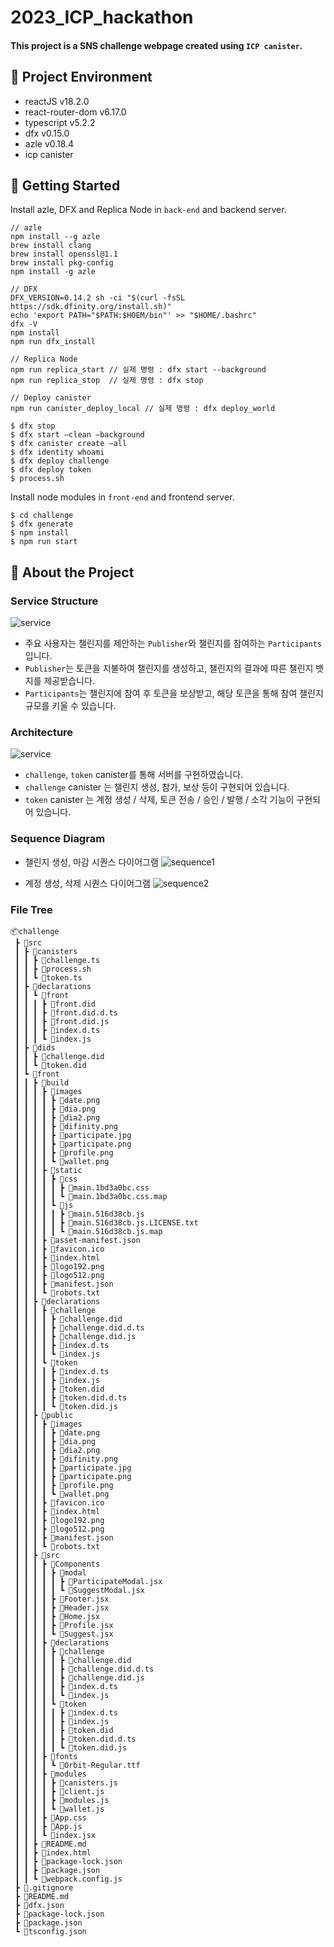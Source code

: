 # 2023_ICP_hackathon
#### This project is a SNS challenge webpage created using `ICP canister`.

## 📖 Project Environment 
* reactJS v18.2.0
* react-router-dom v6.17.0
* typescript v5.2.2
* dfx v0.15.0
* azle v0.18.4
* icp canister

## 🧰 Getting Started
Install azle, DFX and Replica Node in `back-end` and backend server.
```
// azle
npm install --g azle
brew install clang
brew install openssl@1.1
brew install pkg-config
npm install -g azle

// DFX
DFX_VERSION=0.14.2 sh -ci "$(curl -fsSL https://sdk.dfinity.org/install.sh)"
echo 'export PATH="$PATH:$HOEM/bin"' >> "$HOME/.bashrc"
dfx -V
npm install
npm run dfx_install

// Replica Node
npm run replica_start // 실제 명령 : dfx start --background
npm run replica_stop  // 실제 명령 : dfx stop

// Deploy canister
npm run canister_deploy_local // 실제 명령 : dfx deploy_world
```
```
$ dfx stop
$ dfx start —clean —background
$ dfx canister create —all
$ dfx identity whoami
$ dfx deploy challenge
$ dfx deploy token
$ process.sh
```
Install node modules in `front-end` and frontend server.
```
$ cd challenge
$ dfx generate
$ npm install
$ npm run start
```

## 🌟 About the Project

### Service Structure

![service](.frontend_exam/assets/service.png)

* 주요 사용자는 챌린지를 제안하는 `Publisher`와 챌린지를 참여하는 `Participants`입니다.
* `Publisher`는 토큰을 지불하여 챌린지를 생성하고, 챌린지의 결과에 따른 챌린지 뱃지를 제공받습니다. 
* `Participants`는 챌린지에 참여 후 토큰을 보상받고, 해당 토큰을 통해 참여 챌린지 규모를 키울 수 있습니다.

### Architecture

![service](.frontend_exam/assets/architecture.png)

* `challenge`, `token` canister를 통해 서버를 구현하였습니다.
* `challenge` canister 는 챌린지 생성, 참가, 보상 등이 구현되어 있습니다.
* `token` canister 는 계정 생성 / 삭제, 토큰 전송 / 승인 / 발행 / 소각 기능이 구현되어 있습니다.

### Sequence Diagram
* 챌린지 생성, 마감 시퀀스 다이어그램
![sequence1](.frontend_exam/assets/sequence1.png)

* 계정 생성, 삭제 시퀀스 다이어그램
![sequence2](.frontend_exam/assets/sequence4.png)



### File Tree
```
📦challenge
 ┣ 📂src
 ┃ ┣ 📂canisters
 ┃ ┃ ┣ 📜challenge.ts
 ┃ ┃ ┣ 📜process.sh
 ┃ ┃ ┗ 📜token.ts
 ┃ ┣ 📂declarations
 ┃ ┃ ┗ 📂front
 ┃ ┃ ┃ ┣ 📜front.did
 ┃ ┃ ┃ ┣ 📜front.did.d.ts
 ┃ ┃ ┃ ┣ 📜front.did.js
 ┃ ┃ ┃ ┣ 📜index.d.ts
 ┃ ┃ ┃ ┗ 📜index.js
 ┃ ┣ 📂dids
 ┃ ┃ ┣ 📜challenge.did
 ┃ ┃ ┗ 📜token.did
 ┃ ┗ 📂front
 ┃ ┃ ┣ 📂build
 ┃ ┃ ┃ ┣ 📂images
 ┃ ┃ ┃ ┃ ┣ 📜date.png
 ┃ ┃ ┃ ┃ ┣ 📜dia.png
 ┃ ┃ ┃ ┃ ┣ 📜dia2.png
 ┃ ┃ ┃ ┃ ┣ 📜difinity.png
 ┃ ┃ ┃ ┃ ┣ 📜participate.jpg
 ┃ ┃ ┃ ┃ ┣ 📜participate.png
 ┃ ┃ ┃ ┃ ┣ 📜profile.png
 ┃ ┃ ┃ ┃ ┗ 📜wallet.png
 ┃ ┃ ┃ ┣ 📂static
 ┃ ┃ ┃ ┃ ┣ 📂css
 ┃ ┃ ┃ ┃ ┃ ┣ 📜main.1bd3a0bc.css
 ┃ ┃ ┃ ┃ ┃ ┗ 📜main.1bd3a0bc.css.map
 ┃ ┃ ┃ ┃ ┗ 📂js
 ┃ ┃ ┃ ┃ ┃ ┣ 📜main.516d38cb.js
 ┃ ┃ ┃ ┃ ┃ ┣ 📜main.516d38cb.js.LICENSE.txt
 ┃ ┃ ┃ ┃ ┃ ┗ 📜main.516d38cb.js.map
 ┃ ┃ ┃ ┣ 📜asset-manifest.json
 ┃ ┃ ┃ ┣ 📜favicon.ico
 ┃ ┃ ┃ ┣ 📜index.html
 ┃ ┃ ┃ ┣ 📜logo192.png
 ┃ ┃ ┃ ┣ 📜logo512.png
 ┃ ┃ ┃ ┣ 📜manifest.json
 ┃ ┃ ┃ ┗ 📜robots.txt
 ┃ ┃ ┣ 📂declarations
 ┃ ┃ ┃ ┣ 📂challenge
 ┃ ┃ ┃ ┃ ┣ 📜challenge.did
 ┃ ┃ ┃ ┃ ┣ 📜challenge.did.d.ts
 ┃ ┃ ┃ ┃ ┣ 📜challenge.did.js
 ┃ ┃ ┃ ┃ ┣ 📜index.d.ts
 ┃ ┃ ┃ ┃ ┗ 📜index.js
 ┃ ┃ ┃ ┗ 📂token
 ┃ ┃ ┃ ┃ ┣ 📜index.d.ts
 ┃ ┃ ┃ ┃ ┣ 📜index.js
 ┃ ┃ ┃ ┃ ┣ 📜token.did
 ┃ ┃ ┃ ┃ ┣ 📜token.did.d.ts
 ┃ ┃ ┃ ┃ ┗ 📜token.did.js
 ┃ ┃ ┣ 📂public
 ┃ ┃ ┃ ┣ 📂images
 ┃ ┃ ┃ ┃ ┣ 📜date.png
 ┃ ┃ ┃ ┃ ┣ 📜dia.png
 ┃ ┃ ┃ ┃ ┣ 📜dia2.png
 ┃ ┃ ┃ ┃ ┣ 📜difinity.png
 ┃ ┃ ┃ ┃ ┣ 📜participate.jpg
 ┃ ┃ ┃ ┃ ┣ 📜participate.png
 ┃ ┃ ┃ ┃ ┣ 📜profile.png
 ┃ ┃ ┃ ┃ ┗ 📜wallet.png
 ┃ ┃ ┃ ┣ 📜favicon.ico
 ┃ ┃ ┃ ┣ 📜index.html
 ┃ ┃ ┃ ┣ 📜logo192.png
 ┃ ┃ ┃ ┣ 📜logo512.png
 ┃ ┃ ┃ ┣ 📜manifest.json
 ┃ ┃ ┃ ┗ 📜robots.txt
 ┃ ┃ ┣ 📂src
 ┃ ┃ ┃ ┣ 📂Components
 ┃ ┃ ┃ ┃ ┣ 📂modal
 ┃ ┃ ┃ ┃ ┃ ┣ 📜ParticipateModal.jsx
 ┃ ┃ ┃ ┃ ┃ ┗ 📜SuggestModal.jsx
 ┃ ┃ ┃ ┃ ┣ 📜Footer.jsx
 ┃ ┃ ┃ ┃ ┣ 📜Header.jsx
 ┃ ┃ ┃ ┃ ┣ 📜Home.jsx
 ┃ ┃ ┃ ┃ ┣ 📜Profile.jsx
 ┃ ┃ ┃ ┃ ┗ 📜Suggest.jsx
 ┃ ┃ ┃ ┣ 📂declarations
 ┃ ┃ ┃ ┃ ┣ 📂challenge
 ┃ ┃ ┃ ┃ ┃ ┣ 📜challenge.did
 ┃ ┃ ┃ ┃ ┃ ┣ 📜challenge.did.d.ts
 ┃ ┃ ┃ ┃ ┃ ┣ 📜challenge.did.js
 ┃ ┃ ┃ ┃ ┃ ┣ 📜index.d.ts
 ┃ ┃ ┃ ┃ ┃ ┗ 📜index.js
 ┃ ┃ ┃ ┃ ┗ 📂token
 ┃ ┃ ┃ ┃ ┃ ┣ 📜index.d.ts
 ┃ ┃ ┃ ┃ ┃ ┣ 📜index.js
 ┃ ┃ ┃ ┃ ┃ ┣ 📜token.did
 ┃ ┃ ┃ ┃ ┃ ┣ 📜token.did.d.ts
 ┃ ┃ ┃ ┃ ┃ ┗ 📜token.did.js
 ┃ ┃ ┃ ┣ 📂fonts
 ┃ ┃ ┃ ┃ ┗ 📜Orbit-Regular.ttf
 ┃ ┃ ┃ ┣ 📂modules
 ┃ ┃ ┃ ┃ ┣ 📜canisters.js
 ┃ ┃ ┃ ┃ ┣ 📜client.js
 ┃ ┃ ┃ ┃ ┣ 📜modules.js
 ┃ ┃ ┃ ┃ ┗ 📜wallet.js
 ┃ ┃ ┃ ┣ 📜App.css
 ┃ ┃ ┃ ┣ 📜App.js
 ┃ ┃ ┃ ┗ 📜index.jsx
 ┃ ┃ ┣ 📜README.md
 ┃ ┃ ┣ 📜index.html
 ┃ ┃ ┣ 📜package-lock.json
 ┃ ┃ ┣ 📜package.json
 ┃ ┃ ┗ 📜webpack.config.js
 ┣ 📜.gitignore
 ┣ 📜README.md
 ┣ 📜dfx.json
 ┣ 📜package-lock.json
 ┣ 📜package.json
 ┗ 📜tsconfig.json
```

